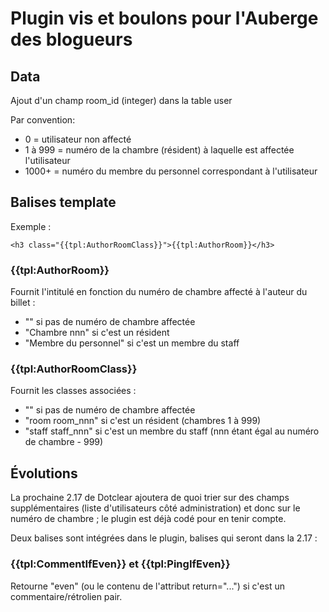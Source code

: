 # Plugin vis et boulons pour l'Auberge des blogueurs

## Data

Ajout d'un champ room_id (integer) dans la table user

Par convention:

* 0 = utilisateur non affecté
* 1 à 999 = numéro de la chambre (résident) à laquelle est affectée l'utilisateur
* 1000+ = numéro du membre du personnel correspondant à l'utilisateur

## Balises template

Exemple :

```
<h3 class="{{tpl:AuthorRoomClass}}">{{tpl:AuthorRoom}}</h3>
```

### {{tpl:AuthorRoom}}

Fournit l'intitulé en fonction du numéro de chambre affecté à l'auteur du billet :

* "" si pas de numéro de chambre affectée
* "Chambre nnn" si c'est un résident
* "Membre du personnel" si c'est un membre du staff

### {{tpl:AuthorRoomClass}}

Fournit les classes associées :

* "" si pas de numéro de chambre affectée
* "room room_nnn" si c'est un résident (chambres 1 à 999)
* "staff staff_nnn" si c'est un membre du staff (nnn étant égal au numéro de chambre - 999)

## Évolutions

La prochaine 2.17 de Dotclear ajoutera de quoi trier sur des champs supplémentaires (liste d'utilisateurs côté administration) et donc sur le numéro de chambre ; le plugin est déjà codé pour en tenir compte.

Deux balises sont intégrées dans le plugin, balises qui seront dans la 2.17 :

### {{tpl:CommentIfEven}} et {{tpl:PingIfEven}}

Retourne "even" (ou le contenu de l'attribut return="...") si c'est un commentaire/rétrolien pair.
